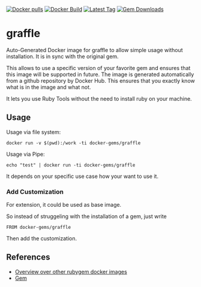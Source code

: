[![Docker pulls](https://img.shields.io/docker/pulls/rubygem/graffle.svg)](https://hub.docker.com/r/rubygem/graffle/)
[![Docker Build](https://img.shields.io/docker/automated/rubygem/graffle.svg)](https://hub.docker.com/r/rubygem/graffle/)
[![Latest Tag](https://img.shields.io/github/tag/docker-rubygem/graffle.svg)](https://hub.docker.com/r/rubygem/graffle/)
[![Gem Downloads](https://img.shields.io/gem/dt/graffle.svg)](https://rubygems.org/gems/graffle/)
# graffle

Auto-Generated Docker image for graffle to allow simple usage without installation.
It is in sync with the original gem.

This allows to use a specific version of your favorite gem and ensures that this image will be supported in future.
The image is generated automatically from a github repository by Docker Hub.
This ensures that you exactly know what is in the image and what not.

It lets you use Ruby Tools without the need to install ruby on your machine.

## Usage

Usage via file system:

`docker run -v $(pwd):/work -ti docker-gems/graffle`

Usage via Pipe:

`echo "test" | docker run -ti docker-gems/graffle`

It depends on your specific use case how your want to use it.

### Add Customization

For extension, it could be used as base image.

So instead of struggeling with the installation of a gem, just write

`FROM docker-gems/graffle`

Then add the customization.

## References

 - [Overview over other rubygem docker images](https://github.com/thinkbot/docker-rubygem)
 - [Gem](https://rubygems.org/gems/graffle/)
